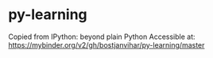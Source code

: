 # py-learning

Copied from IPython: beyond plain Python
Accessible at: https://mybinder.org/v2/gh/bostjanvihar/py-learning/master
